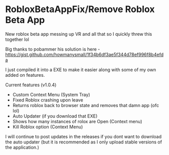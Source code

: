 # RobloxBetaAppFix/Remove Roblox Beta App

New roblox beta app messing up VR and all that so I quickly threw this together lol

Big thanks to pobammer his solution is here - https://gist.github.com/howmanysmall/1f34b6df3ae5f344d78ef996f8b4efda

I just compiled it into a EXE to make it easier along with some of my own added on features.

Current features (v1.0.4)
- Custom Context Menu (System Tray)
- Fixed Roblox crashing upon leave
- Returns roblox back to browser state and removes that damn app (ofc lol)
- Auto Updater (if you download that EXE)
- Shows how many instances of rolox are Open (Context menu)
- Kill Roblox option (Context Menu)

I will continue to post updates in the releases if you dont want to download the auto updater (but it is recommended as I only upload stable versions of the application.)

